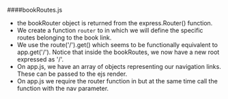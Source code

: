 ####bookRoutes.js 
- the bookRouter object is returned from the express.Router() function.  
- We create a function `router` to in which we will define the specific routes belonging to the book link. 
- We use the route('/').get() which seems to be functionally equivalent to app.get('/'). Notice that inside the bookRoutes, we now have a new root expressed as '/'. 
- On app.js, we have an array of objects representing our navigation links. These can be passed to the ejs render. 
- On app.js we require the router function in but at the same time call the function with the nav parameter. 
 
